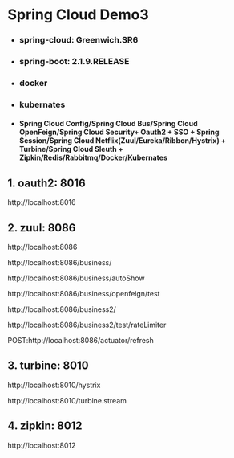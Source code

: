 # Spring Cloud Demo3
- ### spring-cloud: Greenwich.SR6
- ### spring-boot: 2.1.9.RELEASE
- ### docker
- ### kubernates
- #### Spring Cloud Config/Spring Cloud Bus/Spring Cloud OpenFeign/Spring Cloud Security+ Oauth2 + SSO + Spring Session/Spring Cloud Netflix(Zuul/Eureka/Ribbon/Hystrix) + Turbine/Spring Cloud Sleuth + Zipkin/Redis/Rabbitmq/Docker/Kubernates


## 1. oauth2:      8016   

http://localhost:8016

## 2. zuul:     8086

http://localhost:8086

http://localhost:8086/business/

http://localhost:8086/business/autoShow

http://localhost:8086/business/openfeign/test

http://localhost:8086/business2/

http://localhost:8086/business2/test/rateLimiter

POST:http://localhost:8086/actuator/refresh

## 3. turbine:     8010

http://localhost:8010/hystrix

http://localhost:8010/turbine.stream

## 4. zipkin:         8012

http://localhost:8012
